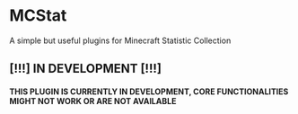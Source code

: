 # MCStat
A simple but useful plugins for Minecraft Statistic Collection

## [!!!] IN DEVELOPMENT [!!!]
#### THIS PLUGIN IS CURRENTLY IN DEVELOPMENT, CORE FUNCTIONALITIES MIGHT NOT WORK OR ARE NOT AVAILABLE
